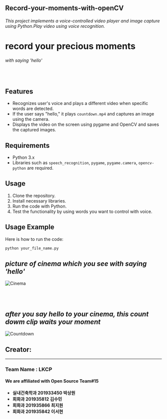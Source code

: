 ## Record-your-moments-with-openCV

###### This project implements a voice-controlled video player and image capture using Python.Play video using voice recognition.

# record your precious moments

###### with saying 'hello'
<br>

## **Features**

- Recognizes user's voice and plays a different video when specific words are detected.
- If the user says "hello," it plays `countdown.mp4` and captures an image using the camera.
- Displays the video on the screen using pygame and OpenCV and saves the captured images.

## **Requirements**

- Python 3.x
- Libraries such as `speech_recognition`, `pygame`, `pygame.camera`, `opencv-python` are required.

## **Usage**

1. Clone the repository.
2. Install necessary libraries.
3. Run the code with Python.
4. Test the functionality by using words you want to control with voice.

## **Usage Example**

Here is how to run the code:

```bash
python your_file_name.py
```


*picture of cinema which you see with saying 'hello'*
--


![Cinema](https://i.imgur.com/FUlgnxl.jpg)

<br>
<br>


*after you say hello to your cinema, this count dowm clip waits your moment*
--


![Countdown](https://i.imgur.com/lmURrtL.png)



## Creator:
---


### Team Name : LKCP 
#### We are affiliated with Open Source Team#15

* **실내건축학과 201933450 박상원**  
* **회화과 201935812 김수민**
* **회화과 201935866 최지원**
* **회화과 201935842 이서현**

